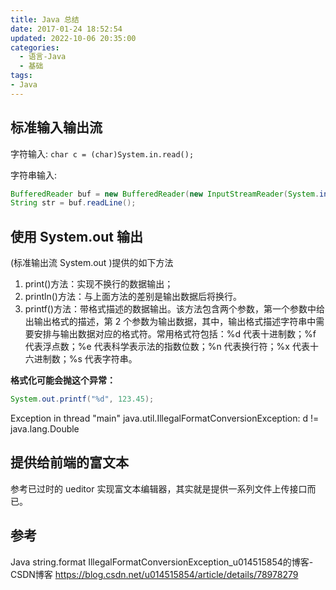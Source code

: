 ```yaml
---
title: Java 总结
date: 2017-01-24 18:52:54
updated: 2022-10-06 20:35:00
categories:
  - 语言-Java
  - 基础
tags:
- Java
---
```


## 标准输入输出流

字符输入: `char c = (char)System.in.read();`

字符串输入:

```java
BufferedReader buf = new BufferedReader(new InputStreamReader(System.in));
String str = buf.readLine();
```

## 使用 System.out 输出

 (标准输出流 System.out )提供的如下方法

1. print()方法：实现不换行的数据输出；
2. println()方法：与上面方法的差别是输出数据后将换行。
3. printf()方法：带格式描述的数据输出。该方法包含两个参数，第一个参数中给出输出格式的描述，第 2 个参数为输出数据，其中，输出格式描述字符串中需要安排与输出数据对应的格式符。常用格式符包括：%d 代表十进制数；%f 代表浮点数；%e 代表科学表示法的指数位数；%n 代表换行符；%x 代表十六进制数；%s 代表字符串。

<!-- more -->

**格式化可能会抛这个异常：**

```java
System.out.printf("%d", 123.45);
```

Exception in thread "main" java.util.IllegalFormatConversionException: d != java.lang.Double

## 提供给前端的富文本

参考已过时的 ueditor 实现富文本编辑器，其实就是提供一系列文件上传接口而已。

## 参考

Java string.format IllegalFormatConversionException_u014515854的博客-CSDN博客
<https://blog.csdn.net/u014515854/article/details/78978279>
